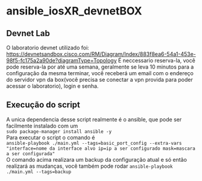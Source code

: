 # ansible_iosXR_devnetBOX
## Devnet Lab
O laboratorio devnet utilizado foi: https://devnetsandbox.cisco.com/RM/Diagram/Index/883f8ea6-54a1-453e-98f5-fc175a2a90de?diagramType=Topology
É neccessario reserva-la, você pode reserva-la por até uma semana, geralmente se leva 10 minutos para a configuração da mesma terminar, você receberá um email com o endereço do servidor vpn da box(você precisa se conectar a vpn provida para poder acessar o laboratorio), login e senha.
## Execução do script
A unica dependencia desse script realmente é o ansible, que pode ser facilmente instalado com um\
```sudo package-manager install ansible -y```\
Para executar o script o comando é\
```ansible-playbook ./main.yml --tags=basic_port_config --extra-vars "interface=nome da interface alvo ip=ip a ser configurado mask=mascara a ser configurada"```\
O comando acima realizara um backup da configuração atual e só então realizará as mudanças, você também pode rodar 
```ansible-playbook ./main.yml --tags=backup```
